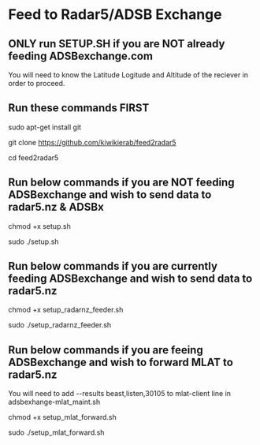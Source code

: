 
# Feed to Radar5/ADSB Exchange

## ONLY run SETUP.SH if you are NOT already feeding ADSBexchange.com


You will need to know the Latitude Logitude and Altitude of the reciever in order to proceed.

## Run these commands FIRST

sudo apt-get install git

git clone https://github.com/kiwikierab/feed2radar5

cd feed2radar5


## Run below commands if you are NOT feeding ADSBexchange and wish to send data to radar5.nz & ADSBx


chmod +x setup.sh

sudo ./setup.sh


## Run below commands if you are currently feeding ADSBexchange and wish to send data to radar5.nz



chmod +x setup_radarnz_feeder.sh

sudo ./setup_radarnz_feeder.sh



## Run below commands if you are feeing ADSBexchange and wish to forward MLAT to radar5.nz

You will need to add --results beast,listen,30105 to mlat-client line in adsbexhange-mlat_maint.sh 



chmod +x setup_mlat_forward.sh

sudo ./setup_mlat_forward.sh
